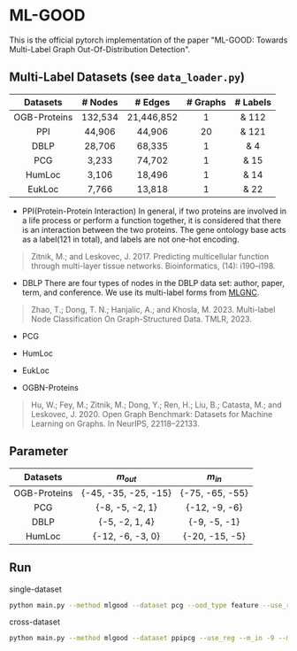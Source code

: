 # ML-GOOD
This is the official pytorch implementation of the paper "ML-GOOD: Towards Multi-Label Graph Out-Of-Distribution Detection".



## Multi-Label Datasets (see `data_loader.py`)

|Datasets     |\# Nodes | \# Edges | \# Graphs | \# Labels |
|:--------:|:-----------:|:---------:|:-----------:|:-------:|
|OGB-Proteins | 132,534          | 21,446,852        | 1          |       & 112   |
|PPI         | 44,906            | 44,906            | 20         |       & 121   |
|DBLP        | 28,706            | 68,335            | 1          |       & 4     |
|PCG         |3,233              | 74,702            | 1          |       & 15    |
|HumLoc      | 3,106             | 18,496            | 1          |      & 14     |
|EukLoc      | 7,766             | 13,818            | 1          |      & 22     |

- PPI(Protein-Protein Interaction)
In general, if two proteins are involved in a life process or perform a function together, it is considered that there is an interaction between the two proteins.
The gene ontology base acts as a label(121 in total), and labels are not one-hot encoding.
> Zitnik, M.; and Leskovec, J. 2017. Predicting multicellular function through multi-layer tissue networks. Bioinformatics, (14): i190–i198.

- DBLP
There are four types of nodes in the DBLP data set: author, paper, term, and conference.
We use its multi-label forms from [MLGNC](https://github.com/Tianqi-py/MLGNC).
> Zhao, T.; Dong, T. N.; Hanjalic, A.; and Khosla, M. 2023. Multi-label Node Classification On Graph-Structured Data. TMLR, 2023.

- PCG

- HumLoc
 
- EukLoc

- OGBN-Proteins
> Hu, W.; Fey, M.; Zitnik, M.; Dong, Y.; Ren, H.; Liu, B.; Catasta, M.; and Leskovec, J. 2020. Open Graph Benchmark: Datasets for Machine Learning on Graphs. In NeurIPS, 22118–22133.
  ## Parameter
  
|Datasets| $m_{out}$ | $m_{in}$ |
|:-------:|:--------:|:----------:|
|OGB-Proteins|  \{-45, -35, -25, -15\} | \{-75, -65, -55\} |
|PCG|  \{-8, -5, -2, 1\} | \{-12, -9, -6\} |
|DBLP| \{-5, -2, 1, 4\} | \{-9, -5, -1\}  | 
|HumLoc|  \{-12, -6, -3, 0\} | \{-20, -15, -5\}|

  ## Run
  single-dataset
  ```bash
  python main.py --method mlgood --dataset pcg --ood_type feature --use_reg --m_in -9 --m_out -5 --lamda 0.01 --use_emo
  ```
  cross-dataset
  ```bash
  python main.py --method mlgood --dataset ppipcg --use_reg --m_in -9 --m_out -4 --lamda 0.01 --use_emo
  ```
